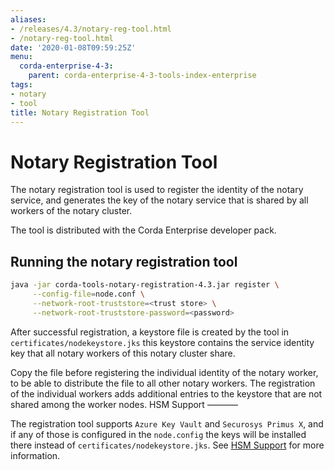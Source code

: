 ```yaml
---
aliases:
- /releases/4.3/notary-reg-tool.html
- /notary-reg-tool.html
date: '2020-01-08T09:59:25Z'
menu:
  corda-enterprise-4-3:
    parent: corda-enterprise-4-3-tools-index-enterprise
tags:
- notary
- tool
title: Notary Registration Tool
---
```




# Notary Registration Tool

The notary registration tool is used to register the identity of the notary service,
and generates the key of the notary service that is shared by all workers of the notary cluster.

The tool is distributed with the Corda Enterprise developer pack.


## Running the notary registration tool

```sh
java -jar corda-tools-notary-registration-4.3.jar register \
     --config-file=node.conf \
     --network-root-truststore=<trust store> \
     --network-root-truststore-password=<password>
```

After successful registration, a keystore file is created by the tool in `certificates/nodekeystore.jks`
this keystore contains the service identity key that all notary workers of this notary cluster share.

Copy the file before registering the individual identity of the notary worker, to be able to distribute the file to all other notary
workers. The registration of the individual workers adds additional entries to the keystore that are not shared among the worker
nodes.
HSM Support
———–

The registration tool supports `Azure Key Vault` and `Securosys Primus X`, and if any of those is configured in the `node.config` the keys will be installed
there instead of `certificates/nodekeystore.jks`. See [HSM Support](running-a-notary-cluster/hsm-support.md#hsm-support) for more information.

